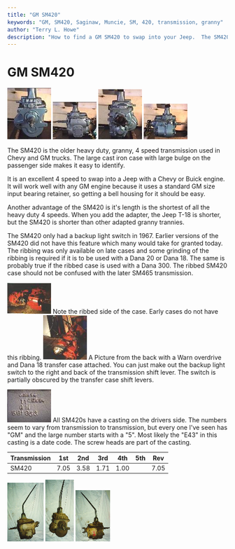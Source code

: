 ```yaml
---
title: "GM SM420"
keywords: "GM, SM420, Saginaw, Muncie, SM, 420, transmission, granny"
author: "Terry L. Howe"
description: "How to find a GM SM420 to swap into your Jeep.  The SM420 is a heavy duty, granny low, four speed manual transmission."
---
```

# GM SM420

[![SM420](/images/transmission/updates/sm420/4201_.jpg)](/images/transmission/updates/sm420/4201.jpg) [![SM420](/images/transmission/updates/sm420/4202_.jpg)](/images/transmission/updates/sm420/4202.jpg) [![SM420](/images/transmission/updates/sm420/4204_.jpg)](/images/transmission/updates/sm420/4204.jpg) [![SM420](/images/transmission/updates/sm420/4205_.jpg)](/images/transmission/updates/sm420/4205.jpg) 

The SM420 is the older heavy duty, granny, 4 speed transmission used in Chevy and GM trucks. The large cast iron case with large bulge on the passenger side makes it easy to identify.

It is an excellent 4 speed to swap into a Jeep with a Chevy or Buick engine. It will work well with any GM engine because it uses a standard GM size input bearing retainer, so getting a bell housing for it should be easy.

Another advantage of the SM420 is it's length is the shortest of all the heavy duty 4 speeds. When you add the adapter, the Jeep T-18 is shorter, but the SM420 is shorter than other adapted granny trannies.

The SM420 only had a backup light switch in 1967. Earlier versions of the SM420 did not have this feature which many would take for granted today. The ribbing was only available on late cases and some grinding of the ribbing is required if it is to be used with a Dana 20 or Dana 18. The same is probably true if the ribbed case is used with a Dana 300. The ribbed SM420 case should not be confused with the later SM465 transmission.

[![1967 SM420](/images/transmission/updates/sm420/late420_.jpg)](/images/transmission/updates/sm420/late420.jpg) Note the ribbed side of the case. Early cases do not have this ribbing. [![1967 SM420](/images/transmission/updates/sm420/420-18od_.jpg)](/images/transmission/updates/sm420/420-18od.jpg) A Picture from the back with a Warn overdrive and Dana 18 transfer case attached. You can just make out the backup light switch to the right and back of the transmission shift lever. The switch is partially obscured by the transfer case shift levers. 

[![SM420](/images/transmission/updates/sm420/4203_.jpg)](/images/transmission/updates/sm420/4203.jpg) All SM420s have a casting on the drivers side. The numbers seem to vary from transmission to transmission, but every one I've seen has "GM" and the large number starts with a "5". Most likely the "E43" in this casting is a date code. The screw heads are part of the casting.

Transmission| 1st | 2nd | 3rd | 4th | 5th | Rev   
---|---|---|---|---|---|---  
SM420| 7.05 | 3.58 | 1.71 | 1.00 |  | 7.05   

[![Muncie 420 drivers](/images/transmission/updates/sm420ds_.jpg)](/images/transmission/updates/sm420ds.jpg) [![Muncie 420 front](/images/transmission/updates/sm420f_.jpg)](/images/transmission/updates/sm420f.jpg) [![Muncie 420 passengers](/images/transmission/updates/sm420ps_.jpg)](/images/transmission/updates/sm420ps.jpg)